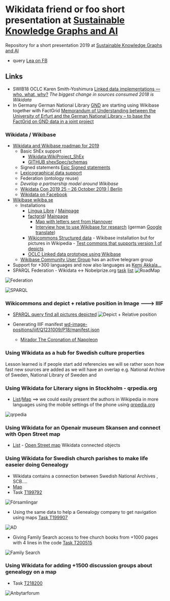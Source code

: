 # Wikidata friend or foo short presentation at [Sustainable Knowledge Graphs and AI](https://www.eventbrite.com/e/sustainable-knowledge-graphs-and-ai-tickets-56101091876)

Repository for a short presentation 2019 at [Sustainable Knowledge Graphs and AI](https://www.eventbrite.com/e/sustainable-knowlege-graphs-and-ai-tickets-56101091876)
* query [Lea on FB](https://www.facebook.com/groups/WikidataCommunity/permalink/2330867843865046/?comment_id=2332175813734249&comment_tracking=%7B%22tn%22%3A%22R%22%7D)


## Links 
* SWIB18 OCLC Karen Smith-Yoshimura [Linked data implementations — who, what, why?](https://youtu.be/K0l4fv5uUvg?t=938) *The biggest change in sources consumed 2018 is Wikidata*
* In Germany German National Library [GND](https://en.wikipedia.org/wiki/Integrated_Authority_File) are starting using Wikibase together with FactGrid [Memorandum of Understanding between the University of Erfurt and the German National Library – to base the FactGrid on GND data in a joint project](https://blog.factgrid.de/archives/1527)
### Wikidata / Wikibase
* [Wikidata and Wikibase roadmap for 2019 ](https://www.wikidata.org/wiki/Wikidata:Development_plan)
  * Basic ShEx support
    * [Wikidata:WikiProject_ShEx](https://www.wikidata.org/wiki/Wikidata:WikiProject_ShEx)
    * [GITHUB shexSpec/schemas](https://github.com/shexSpec/schemas/tree/master/Wikidata)
  * Signed statements [Epic Signed statements](https://phabricator.wikimedia.org/T138708)
  * [Lexicographical data support](https://www.wikidata.org/wiki/Wikidata:Lexicographical_data)
  * Federation (ontology reuse)
  * *Develop a partnership model around Wikibase*
  * [Wikidata Con 2019 25 – 26 October 2019 | Berlin](https://www.wikidata.org/wiki/Wikidata:WikidataCon_2019)
  * [Wikidata on Facebook](https://www.facebook.com/groups/WikidataCommunity/)
* [Wikibase wikiba.se](http://wikiba.se/)
  * Installations
    * [Lingua Libre](https://blog.wikimedia.de/2018/12/14/many-faces-of-wikibase-lingua-libre-makes-%CB%88laen%CC%A9%C9%A1w%C9%AAd%CA%92%C9%99z-audible/) / [Mainpage](https://lingualibre.fr/wiki/LinguaLibre:Main_Page)
    * [factgrid](https://blog.factgrid.de/)/ [Mainpage](http://database.factgrid.de)
      * [Map with letters sent from Hannover](http://tinyurl.com/yyd6cxe3)
      * [Interview how to use Wikibase for research](https://blog.factgrid.de/archives/1215) (german [Google translate](https://translate.google.com/translate?hl=&sl=de&tl=en&u=https%3A%2F%2Fblog.factgrid.de%2Farchives%2F1215))
    * [Wikicommons Structured data](https://commons.wikimedia.org/wiki/Commons:Structured_data) - Wikibase installation but for pictures in Wikipedia - [Test commons that supports version 1 of depicts](https://test-commons.wikimedia.org/wiki/File:Godward_Idleness_1900-dupe!.jpg)
    * [OCLC Linked data prototype using Wikibase](https://www.oclc.org/research/themes/data-science/linkeddata/linked-data-prototype.html)
  * [Wikibase Community User Group](https://meta.wikimedia.org/wiki/Wikibase_Community_User_Group) has an active telegram group
* Support for +300 languages and now also languages as [Kemi Akkala...](https://phabricator.wikimedia.org/T217521)
* SPARQL Federation - Wikidata <-> Nobelprize.org [task](https://phabricator.wikimedia.org/T200668) [list](https://www.wikidata.org/wiki/User:Salgo60/ListeriaNobelData3)
![RoadMap](https://upload.wikimedia.org/wikipedia/commons/thumb/8/86/Wikidata_roadmap_2019_-_block_view_-_Dec2018_02.png/1000px-Wikidata_roadmap_2019_-_block_view_-_Dec2018_02.pngg)

![Federation](https://phab.wmfusercontent.org/file/data/ktjo3j674v47lmnudqu3/PHID-FILE-jlll2wjvsuvcsu4ox5ey/image.png)

![SPARQL](https://phab.wmfusercontent.org/file/data/53o2kmvcbksbvrr5we2o/PHID-FILE-fbcpttn7i3b3gpuxljj4/image.png)

### Wikicommons and depict + relative position in Image ---> IIIF
* [SPARQL query find all pictures depicted](http://w.wiki/372)
![Depict + Relative position](https://pbs.twimg.com/media/DrdeC_PWkAEi4Ye.jpg:large)

* Generating IIIF manifest [wd-image-positions/iiif/Q1231009/P18/manifest.json](https://tools.wmflabs.org/wd-image-positions/iiif/Q1231009/P18/manifest.json)
  * [Mirador The Coronation of Napoleon](https://tools.wmflabs.org/mirador/?manifest=https://tools.wmflabs.org/wd-image-positions/iiif/Q1231009/P18/manifest.json)

### Using Wikidata as a hub for Swedish culture properties
Lesson learned is if people start add referencies we will se rather soon how fast new sources are added as we will have an overlap e.g. National Archive of Sweden, National Library of Sweden and


### Using Wikidata for Literary signs in Stockholm - qrpedia.org
* [List](https://sv.wikipedia.org/wiki/Anv%C3%A4ndare:Salgo60/Listeria/Det_litter%C3%A4ra_Stockholm)/[Map](https://tinyurl.com/y5wgsmgq)
==> we could easily present the authors in Wikipedia in more languages using the mobile settings of the phone using [qrpedia.org](http://qrpedia.org)

![qrpedia](https://2.bp.blogspot.com/-7NqOqby44w8/XLcjqVn7nZI/AAAAAAAAyzI/79JMAmhr0Zk9zgEA8meqVKnjf-54_DOPACLcBGAs/s1600/Astrid%2BLindgren.png)

### Using Wikidata for an Openair museum Skansen and connect with Open Street map
* [List](https://sv.wikipedia.org/wiki/Anv%C3%A4ndare:Salgo60/Listeria/Skansen/WD_objekt) - [Open Street map](http://overpass-turbo.eu/s/F3v) Wikidata connected objects

### Using Wikidata for Swedish church parishes to make life easeier doing Genealogy
* Wikidata contains a connection between Swedish National Archives , SCB....
* [Map](https://salgo60.github.io/Svenskaforsamlingar/index_light.html)
* Task [T199792](https://phabricator.wikimedia.org/T199792)

![Församlingar](https://phab.wmfusercontent.org/file/data/ictf7qpotka4ba7lqgvx/PHID-FILE-sp52dgz4ahqmqhvwgt2t/SCB2.png)

* Using the same data to help a Genealogy company to get navigation using maps [Task T199907](https://phabricator.wikimedia.org/T199907)

![AD](https://phab.wmfusercontent.org/file/data/heor3ryimowx47fdgffh/PHID-FILE-uaccqydnqnlvel3pdf6y/image.png)

* Giving Family Search access to free church books from +1000 pages with 4 lines in the code [Task T200515](https://phabricator.wikimedia.org/T200515)

![Family Search](https://phab.wmfusercontent.org/file/data/uegodqwcfcmrz66fg3vj/PHID-FILE-3zzakkzkjvdahj2huztq/image.png)

### Using Wikidata for adding +1500 discussion groups about genealogy on a map

* Task [T218200](https://phabricator.wikimedia.org/T218200)

![Anbytarforum](https://phab.wmfusercontent.org/file/data/nvb6z53wk4pkmqf5oxrd/PHID-FILE-asqaoe3b7f62r4mcpxop/image.png)
